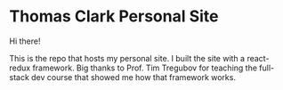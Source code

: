 # Thomas Clark Personal Site 

Hi there! 

This is the repo that hosts my personal site. I built the site with a react-redux framework. 
Big thanks to Prof. Tim Tregubov for teaching the full-stack dev course that showed me how that framework works. 
